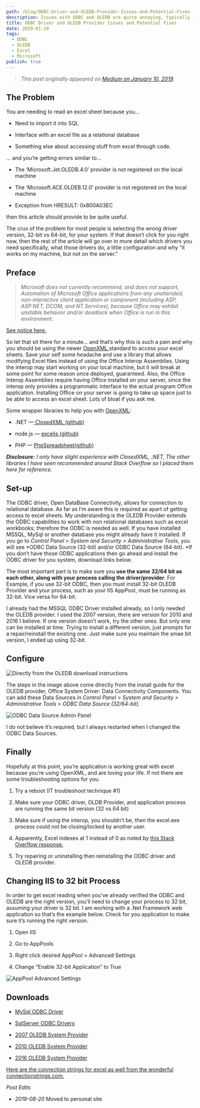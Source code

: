 ```yaml
---
path: /blog/ODBC-Driver-and-OLEDB-Provider-Issues-and-Potential-Fixes
description: Issues with ODBC and OLEDB are quite annoying, typically found when trying to use these drivers to connect to an excel sheet. Here I detail how I solved my issues using IIS.
title: ODBC Driver and OLEDB Provider Issues and Potential Fixes
date: 2019-01-10
tags:
  - ODBC
  - OLEDB
  - Excel
  - Microsoft
publish: true
---
```


>_This post originally appeared on [Medium on January 10, 2019](https://medium.com/@caleb.ukle/odbc-driver-and-oledb-provider-issues-and-potential-fixes-1b165de20e1b)._

## The Problem

You are needing to read an excel sheet because you…

* Need to import it into SQL

* Interface with an excel file as a relational database

* Something else about accessing stuff from excel through code.

… and you’re getting errors similar to…

* The ‘Microsoft.Jet.OLEDB.4.0’ provider is not registered on the local machine

* The ‘Microsoft.ACE.OLDEB.12.0’ provider is not registered on the local machine

* Exception from HRESULT: 0x800A03EC

then this article should provide to be quite useful.

The crux of the problem for most people is selecting the wrong driver version, 32-bit vs 64-bit, for your system. If that doesn’t click for you right now, then the rest of the article will go over in more detail which drivers you need specifically, what those drivers do, a little configuration and why “it works on my machine, but not on the server.”

## Preface
>_Microsoft does not currently recommend, and does not support, Automation of Microsoft Office applications from any unattended, non-interactive client application or component (including ASP, ASP.NET, DCOM, and NT Services), because Office may exhibit unstable behavior and/or deadlock when Office is run in this environment_.

[See notice here.](https://support.microsoft.com/en-us/help/257757/considerations-for-server-side-automation-of-office?wa=wsignin1.0%3Fwa%3Dwsignin1.0)

So let that sit there for a minute… and that’s why this is such a pain and why you should be using the newer [OpenXML ](https://docs.microsoft.com/en-us/office/open-xml/open-xml-sdk)standard to access your excel sheets. Save your self some headache and use a library that allows modifying Excel files instead of using the Office Interop Assemblies. Using the interop may start working on your local machine, but it will break at some point for some reason once deployed, guaranteed. Also, the Office Interop Assemblies require having Office installed on your server, since the interop only provides a programmatic interface to the actual program Office application. Installing Office on your server is going to take up space just to be able to access an excel sheet. Lots of bloat if you ask me.

Some wrapper libraries to help you with [OpenXML](https://docs.microsoft.com/en-us/office/open-xml/open-xml-sdk):

* .NET —[ ClosedXML (github)](https://github.com/ClosedXML/ClosedXML)

* node.js — [exceljs (github)](https://github.com/guyonroche/exceljs)

* PHP — [PhpSpreadsheet(github)](https://github.com/PHPOffice/PhpSpreadsheet)

***Disclosure:** I only have slight experience with ClosedXML, .NET, The other libraries I have seen recommended around Stack Overflow so I placed them here for reference.*

## Set-up

The ODBC driver, Open DataBase Connectivity, allows for connection to relational database. As far as I’m aware this is required as apart of getting access to excel sheets. My understanding is the OLEDB Provider extends the ODBC capabilities to work with non relational databases such as excel workbooks; therefore the ODBC is needed as well. If you have installed MSSQL, MySql or another database you might already have it installed. If you go to *Control Panel > System and Security > Administrative Tools*, you will see *ODBC Data Source (32-bit) and/or ODBC Data Source (64-bit). *If you don’t have those ODBC applications then go ahead and install the ODBC driver for you system, download links below.

The most important part is to make sure you **use the same 32/64 bit as each other, along with your process calling the driver/provider**. For Example, if you use 32-bit ODBC, then you must install 32-bit OLEDB Provider and your process, such as your IIS AppPool, must be running as 32-bit. Vice versa for 64-bit.

I already had the MSSQL ODBC Driver installed already, so I only needed the OLEDB provider. I used the 2007 version, there are version for 2010 and 2016 I believe. If one version doesn’t work, try the other ones. But only one can be installed at time. Trying to install a different version, just prompts for a repair/reinstall the existing one. Just make sure you maintain the smae bit version, I ended up using 32-bit.

## Configure

![Directly from the OLEDB download instructions](/img/oledb-instructions.png)

The steps in the image above come directly from the install guide for the OLEDB provider, Office System Driver: Data Connectivity Components. You can add these Data Sources in *Control Panel > System and Security > Administrative Tools > ODBC Data Source (32/64-bit).*

![ODBC Data Source Admin Panel](/img/admin-panel.png)

I do not believe it’s required, but I always restarted when I changed the ODBC Data Sources.

## Finally

Hopefully at this point, you’re application is working great with excel because you’re using OpenXML, and are loving your life. If not there are some troubleshooting options for you.

1. Try a reboot (IT troubleshoot technique #1)

1. Make sure your ODBC driver, OLDB Provider, and application process are running the same bit version (32 vs 64 bit)

1. Make sure if using the interop, you shouldn’t be, then the excel.exe process could not be closing/locked by another user.

1. Apparently, Excel indexes at 1 instead of 0 as noted by [this Stack Overflow response.](https://stackoverflow.com/questions/12714626/exception-from-hresult-0x800a03ec-error)

1. Try repairing or uninstalling then reinstalling the ODBC driver and OLEDB provider.

## Changing IIS to 32 bit Process

In order to get excel reading when you’ve already verified the ODBC and OLEDB are the right version, you’ll need to change your process to 32 bit, assuming your driver is 32 bit. I am working with a .Net Framework web application so that’s the example below. Check for you application to make sure it’s running the right version.

1. Open IIS

1. Go to AppPools

1. Right click desired AppPool > Advanced Settings

1. Change “Enable 32-bit Application” to True

![AppPool Advanced Settings](/img/app-pool-adv-settings.png)

## Downloads

* [MySql ODBC Driver](https://dev.mysql.com/downloads/connector/odbc/)

* [SqlServer ODBC Drivers](https://docs.microsoft.com/en-us/sql/connect/odbc/download-odbc-driver-for-sql-server?view=sql-server-2017)

* [2007 OLEDB System Provider](https://www.microsoft.com/en-us/download/details.aspx?id=23734)

* [2010 OLEDB System Provider](https://www.microsoft.com/en-us/download/details.aspx?id=13255)

* [2016 OLEDB System Provider](https://www.microsoft.com/en-us/download/details.aspx?id=54920)

[Here are the connection strings for excel as well from the wonderful connectionstrings.com.](https://www.connectionstrings.com/excel/)


_Post Edits_

- *2019-08-20* Moved to personal site
